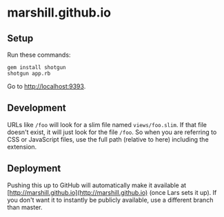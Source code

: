 marshill.github.io
==================

## Setup

Run these commands:

    gem install shotgun
    shotgun app.rb

Go to [http://localhost:9393](http://localhost:9393).

## Development

URLs like `/foo` will look for a slim file named `views/foo.slim`. If that file
doesn't exist, it will just look for the file `/foo`. So when you are referring
to CSS or JavaScript files, use the full path (relative to here) including the
extension.

## Deployment

Pushing this up to GitHub will automatically make it available at
[http://marshill.github.io](http://marshill.github.io) (once Lars sets it up).
If you don't want it to instantly be publicly available, use a different branch
than master.

